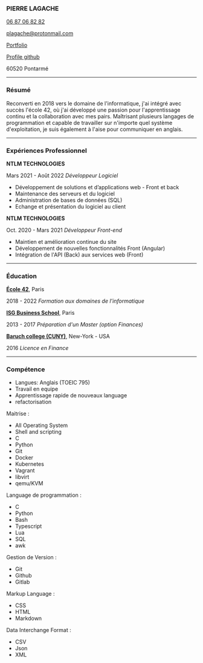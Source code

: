 ### PIERRE LAGACHE

[06 87 06 82 82](tel:+33687068282)

[plagache@protonmail.com](mailto:plagache@protonmail.com)

[Portfolio](https://plagache.github.io/)

[Profile github](https://github.com/plagache)

60520 Pontarmé

---

### Résumé

Reconverti en 2018 vers le domaine de l'informatique, j'ai intégré avec succès l'école 42, où j'ai développé une passion pour l'apprentissage continu et la collaboration avec mes pairs.
Maîtrisant plusieurs langages de programmation et capable de travailler sur n'importe quel système d'exploitation, je suis également à l'aise pour communiquer en anglais.

---

### Expériences Professionnel

**NTLM TECHNOLOGIES**

Mars 2021 - Août 2022 *Développeur Logiciel*

- Développement de solutions et d’applications web - Front et back
- Maintenance des serveurs et du logiciel
- Administration de bases de données (SQL)
- Echange et présentation du logiciel au client

**NTLM TECHNOLOGIES**

Oct. 2020 - Mars 2021 *Développeur Front-end*

- Maintien et amélioration continue du site
- Développement de nouvelles fonctionnalités Front (Angular)
- Intégration de l'API (Back) aux services web (Front)

---

### Éducation

**[École 42](https://42.fr/)**, Paris

2018 - 2022 *Formation aux domaines de l’informatique*

**[ISG Business School](https://www.isg.fr/)**, Paris

2013 - 2017 *Préparation d'un Master (option Finances)*

**[Baruch college (CUNY)](https://www.baruch.cuny.edu/)**, New-York - USA 

2016 *Licence en Finance*

---

### Compétence

- Langues: Anglais (TOEIC 795)
- Travail en equipe
- Apprentissage rapide de nouveaux language
- refactorisation


Maitrise :
- All Operating System
- Shell and scripting
- C
- Python
- Git
- Docker
- Kubernetes
- Vagrant
- libvirt
- qemu/KVM


Language de programmation :
- C
- Python
- Bash
- Typescript
- Lua
- SQL
- awk

Gestion de Version :
- Git
- Github
- Gitlab

Markup Language :
- CSS
- HTML
- Markdown

Data Interchange Format :
- CSV
- Json
- XML

